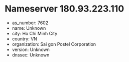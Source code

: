 # Nameserver 180.93.223.110

* as_number: 7602
* name: Unknown
* city: Ho Chi Minh City
* country: VN
* organization: Sai gon Postel Corporation
* version: Unknown
* dnssec: Unknown
